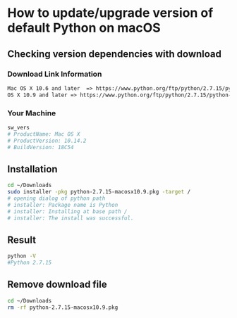 # How to update/upgrade version of default Python on macOS

## Checking version dependencies with download

### Download Link Information

```html
Mac OS X 10.6 and later  => https://www.python.org/ftp/python/2.7.15/python-2.7.15-macosx10.6.pkg
OS X 10.9 and later => https://www.python.org/ftp/python/2.7.15/python-2.7.15-macosx10.9.pkg
```

### Your Machine

```bash
sw_vers
# ProductName: Mac OS X
# ProductVersion: 10.14.2
# BuildVersion: 18C54
```

## Installation

```bash
cd ~/Downloads
sudo installer -pkg python-2.7.15-macosx10.9.pkg -target /
# opening dialog of python path
# installer: Package name is Python
# installer: Installing at base path /
# installer: The install was successful.
```

## Result

```bash
python -V
#Python 2.7.15
```

## Remove download file

```bash
cd ~/Downloads
rm -rf python-2.7.15-macosx10.9.pkg
```

